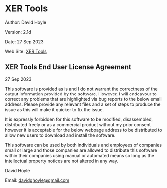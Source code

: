 # XER Tools

Author:   David Hoyle

Version:  2.1d

Date:     27 Sep 2023

Web Site: [XER Tools](https://github.com/DGH2112/|XER-Tools-Public-)

## XER Tools End User License Agreement

27 Sep 2023

This software is provided as is and I do not warrant the correctness of the output information provided by the software. However, I will endeavour to correct any problems that are highlighted via bug reports to the below email address. Please provide any relevant files and a set of steps to produce the issue as this will make it quicker to fix the issue.

It is expressly forbidden for this software to be modified, disassembled, distributed freely or as a commercial product without my prior consent however it is acceptable for the below webpage address to be distributed to allow new users to download and install the software.

This software can be used by both individuals and employees of companies small or large and those companies are allowed to distribute this software within their companies using manual or automated means so long as the intellectual property notices are not altered in any way.

David Hoyle

Email: [davidghoyle@gmail.com](davidghoyle@gmail.com)
